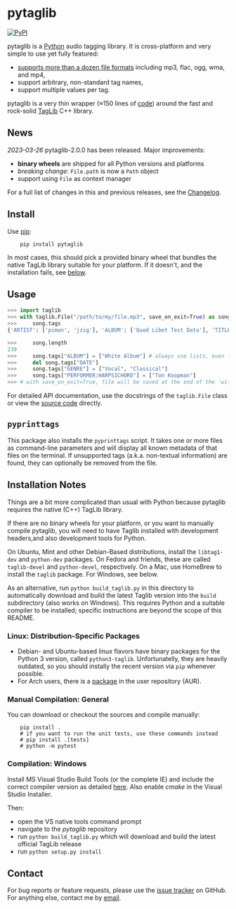 # **pytaglib**

[![PyPI](https://img.shields.io/pypi/v/pytaglib.svg)](https://pypi.org/project/pytaglib/)

pytaglib is a [Python](https://www.python.org) audio tagging library. It is cross-platform and very simple to use yet fully featured:

- [supports more than a dozen file formats](https://taglib.org/) including mp3, flac, ogg, wma, and mp4,
- support arbitrary, non-standard tag names,
- support multiple values per tag.

pytaglib is a very thin wrapper (≈150 lines of [code](src/taglib.pyx)) around the fast and rock-solid [TagLib](https://taglib.org/) C++ library.

## News

_2023-03-26_ pytaglib-2.0.0 has been released. Major improvements:

- **binary wheels** are shipped for all Python versions and platforms
- _breaking change_: `File.path` is now a `Path` object
- support using `File` as context manager

For a full list of changes in this and previous releases, see the [Changelog](CHANGELOG.md).

## Install

Use [pip](https://pip.pypa.io/en/stable/):

        pip install pytaglib

In most cases, this should pick a provided binary wheel that bundles the native TagLib library suitable for your platform. If it doesn't, and the
installation fails, see [below](#installation-notes).

## Usage

```python
>>> import taglib
>>> with taglib.File("/path/to/my/file.mp3", save_on_exit=True) as song:
>>>     song.tags
{'ARTIST': ['piman', 'jzig'], 'ALBUM': ['Quod Libet Test Data'], 'TITLE': ['Silence'], 'GENRE': ['Silence'], 'TRACKNUMBER': ['02/10'], 'DATE': ['2004']}

>>>     song.length
239
>>>     song.tags["ALBUM"] = ["White Album"] # always use lists, even for single values
>>>     del song.tags["DATE"]
>>>     song.tags["GENRE"] = ["Vocal", "Classical"]
>>>     song.tags["PERFORMER:HARPSICHORD"] = ["Ton Koopman"]
>>> # with save_on_exit=True, file will be saved at the end of the 'with' block
```

For detailed API documentation, use the docstrings of the `taglib.File` class or view the [source code](src/taglib.pyx) directly.

## `pyprinttags`

This package also installs the `pyprinttags` script. It takes one or more files as
command-line parameters and will display all known metadata of that files on the terminal.
If unsupported tags (a.k.a. non-textual information) are found, they can optionally be removed
from the file.

## Installation Notes

Things are a bit more complicated than usual with Python because pytaglib requires the native (C++) TagLib library.

If there are no binary wheels for your platform, or you want to manually
compile pytaglib, you will need to have Taglib installed with development headers,and also development tools for Python.

On Ubuntu, Mint and other Debian-Based distributions, install
the `libtag1-dev` and `python-dev` packages. On Fedora and friends, these are called `taglib-devel` and `python-devel`, respectively. On a Mac, use HomeBrew to install the `taglib` package. For Windows, see below.

As an alternative, run `python build_taglib.py` in this directory to
automatically download and build the latest Taglib version into the `build` subdirectory (also works on Windows). This requires Python and a
suitable compiler to be installed; specific instructions are beyond the
scope of this README.

### Linux: Distribution-Specific Packages

- Debian- and Ubuntu-based linux flavors have binary packages for the Python 3 version, called `python3-taglib`. Unfortunatelly, they are heavily outdated, so you should instally the recent version via `pip` whenever possible.
- For Arch users, there is a [package](https://aur.archlinux.org/packages/python-pytaglib/) in the user repository (AUR).

### Manual Compilation: General

You can download or checkout the sources and compile manually:

        pip install .
        # if you want to run the unit tests, use these commands instead
        # pip install .[tests]
        # python -m pytest

### Compilation: Windows

Install MS Visual Studio Build Tools (or the complete IE) and include the correct compiler version as detailed [here](https://wiki.python.org/moin/WindowsCompilers). Also enable _cmake_ in the Visual Studio Installer.

Then:

- open the VS native tools command prompt
- navigate to the _pytaglib_ repository
- run `python build_taglib.py` which will download and build the latest official TagLib release
- run `python setup.py install`

## Contact

For bug reports or feature requests, please use the
[issue tracker](https://github.com/supermihi/pytaglib/issues) on GitHub. For anything else, contact
me by [email](mailto:michaelhelmling@posteo.de).
